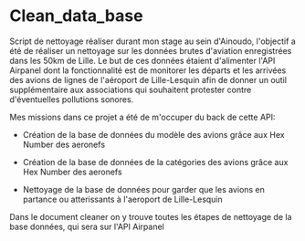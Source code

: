 # Clean_data_base	
Script de nettoyage réaliser durant mon stage au sein d'Ainoudo, l'objectif a été de réaliser un nettoyage sur les données 
brutes d'aviation enregistrées dans les 50km de Lille. Le but de ces données étaient d'alimenter l'API Airpanel dont la fonctionnalité est de monitorer les départs et les arrivées des avions de lignes de l'aéroport de Lille-Lesquin afin de donner un outil supplémentaire aux associations qui souhaitent protester contre d'éventuelles pollutions sonores.


Mes missions dans ce projet a été de m'occuper du back de cette API:

- Création de la base de données du modèle des avions grâce aux Hex Number des aeronefs

- Création de la base de données de la catégories des avions grâce aux Hex Number des aeronefs

- Nettoyage de la base de données pour garder que les avions en partance ou atterissants à l'aeroport de Lille-Lesquin

Dans le document cleaner on y trouve toutes les étapes de nettoyage de la base données, qui sera sur l'API Airpanel
